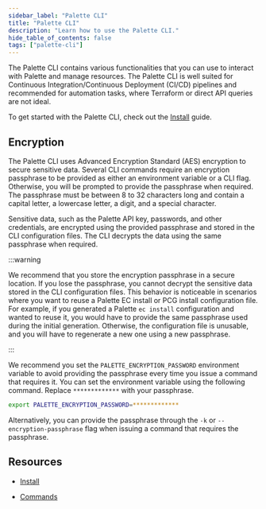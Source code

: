 ```yaml
---
sidebar_label: "Palette CLI"
title: "Palette CLI"
description: "Learn how to use the Palette CLI."
hide_table_of_contents: false
tags: ["palette-cli"]
---
```


The Palette CLI contains various functionalities that you can use to interact with Palette and manage resources. The
Palette CLI is well suited for Continuous Integration/Continuous Deployment (CI/CD) pipelines and recommended for
automation tasks, where Terraform or direct API queries are not ideal.

To get started with the Palette CLI, check out the [Install](install-palette-cli.md) guide.

## Encryption

The Palette CLI uses Advanced Encryption Standard (AES) encryption to secure sensitive data. Several CLI commands
require an encryption passphrase to be provided as either an environment variable or a CLI flag. Otherwise, you will be
prompted to provide the passphrase when required. The passphrase must be between 8 to 32 characters long and contain a
capital letter, a lowercase letter, a digit, and a special character.

Sensitive data, such as the Palette API key, passwords, and other credentials, are encrypted using the provided
passphrase and stored in the CLI configuration files. The CLI decrypts the data using the same passphrase when required.

:::warning

We recommend that you store the encryption passphrase in a secure location. If you lose the passphrase, you cannot
decrypt the sensitive data stored in the CLI configuration files. This behavior is noticeable in scenarios where you
want to reuse a Palette EC install or PCG install configuration file. For example, if you generated a Palette
`ec install` configuration and wanted to reuse it, you would have to provide the same passphrase used during the initial
generation. Otherwise, the configuration file is unusable, and you will have to regenerate a new one using a new
passphrase.

:::

We recommend you set the `PALETTE_ENCRYPTION_PASSWORD` environment variable to avoid providing the passphrase every time
you issue a command that requires it. You can set the environment variable using the following command. Replace
`*************` with your passphrase.

```bash
export PALETTE_ENCRYPTION_PASSWORD=*************
```

Alternatively, you can provide the passphrase through the `-k` or `--encryption-passphrase` flag when issuing a command
that requires the passphrase.

## Resources

- [Install](install-palette-cli.md)

- [Commands](./commands/commands.md)
